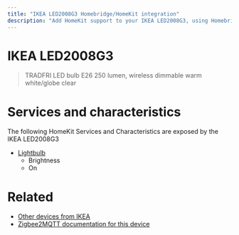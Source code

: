 ```yaml
---
title: "IKEA LED2008G3 Homebridge/HomeKit integration"
description: "Add HomeKit support to your IKEA LED2008G3, using Homebridge, Zigbee2MQTT and homebridge-z2m."
---
```

<!---
This file has been GENERATED using src/docgen/docgen.ts
DO NOT EDIT THIS FILE MANUALLY!
-->
# IKEA LED2008G3
> TRADFRI LED bulb E26 250 lumen, wireless dimmable warm white/globe clear


# Services and characteristics
The following HomeKit Services and Characteristics are exposed by
the IKEA LED2008G3

* [Lightbulb](../../light.md)
  * Brightness
  * On


# Related
* [Other devices from IKEA](../index.md#ikea)
* [Zigbee2MQTT documentation for this device](https://www.zigbee2mqtt.io/devices/LED2008G3.html)